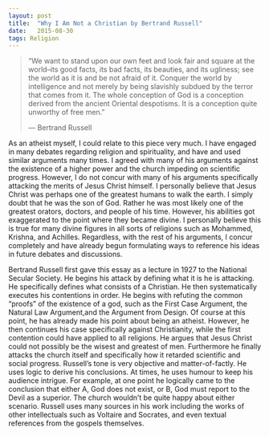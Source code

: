```yaml
---
layout:	post
title:	"Why I Am Not a Christian by Bertrand Russell"
date:	2015-08-30
tags: Religion
---
```


  
> “We want to stand upon our own feet and look fair and square at the world–its good facts, its bad facts, its beauties, and its ugliness; see the world as it is and be not afraid of it. Conquer the world by intelligence and not merely by being slavishly subdued by the terror that comes from it. The whole conception of God is a conception derived from the ancient Oriental despotisms. It is a conception quite unworthy of free men.”
> 
> — Bertrand Russell

As an atheist myself, I could relate to this piece very much. I have engaged in many debates regarding religion and spirituality, and have and used similar arguments many times. I agreed with many of his arguments against the existence of a higher power and the church impeding on scientific progress. However, I do not concur with many of his arguments specifically attacking the merits of Jesus Christ himself. I personally believe that Jesus Christ was perhaps one of the greatest humans to walk the earth. I simply doubt that he was the son of God. Rather he was most likely one of the greatest orators, doctors, and people of his time. However, his abilities got exaggerated to the point where they became divine. I personally believe this is true for many divine figures in all sorts of religions such as Mohammed, Krishna, and Achilles. Regardless, with the rest of his arguments, I concur completely and have already begun formulating ways to reference his ideas in future debates and discussions.

Bertrand Russell first gave this essay as a lecture in 1927 to the National Secular Society. He begins his attack by defining what it is he is attacking. He specifically defines what consists of a Christian. He then systematically executes his contentions in order. He begins with refuting the common “proofs” of the existence of a god, such as the First Case Argument, the Natural Law Argument,and the Argument from Design. Of course at this point, he has already made his point about being an atheist. However, he then continues his case specifically against Christianity, while the first contention could have applied to all religions. He argues that Jesus Christ could not possibly be the wisest and greatest of men. Furthermore he finally attacks the church itself and specifically how it retarded scientific and social progress. Russell’s tone is very objective and matter-of-factly. He uses logic to derive his conclusions. At times, he uses humour to keep his audience intrigue. For example, at one point he logically came to the conclusion that either A, God does not exist, or B, God must report to the Devil as a superior. The church wouldn’t be quite happy about either scenario. Russell uses many sources in his work including the works of other intellectuals such as Voltaire and Socrates, and even textual references from the gospels themselves.

  